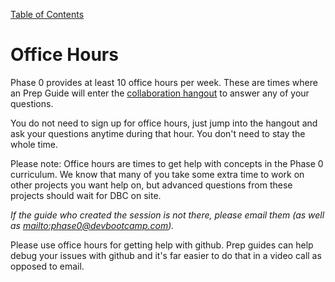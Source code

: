 [Table of Contents](readme.md)

# Office Hours

Phase 0 provides at least 10 office hours per week. These are times where an Prep Guide will enter the [collaboration hangout](https://plus.google.com/hangouts/_/event/cn84s0i6f761j9rpv4a3ljddg0o?authuser=0&hl=en) to answer any of your questions. 

You do not need to sign up for office hours, just jump into the hangout and ask your questions anytime during that hour. You don't need to stay the whole time. 

Please note: Office hours are times to get help with concepts in the Phase 0 curriculum. We know that many of you take some extra time to work on other projects you want help on, but advanced questions from these projects should wait for DBC on site. 

*If the guide who created the session is not there, please email them (as well as <mailto:phase0@devbootcamp.com>).*

Please use office hours for getting help with github. Prep guides can help debug your issues with github and it's far easier to do that in a video call as opposed to email. 

